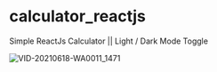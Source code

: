 # calculator_reactjs
Simple ReactJs Calculator || Light / Dark Mode Toggle  


![VID-20210618-WA0011_1471](https://user-images.githubusercontent.com/85895496/123553411-a1885780-d798-11eb-8349-8271b9c601e1.gif)

